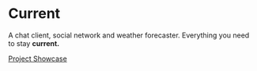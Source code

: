 # Current
A chat client, social network and weather forecaster. Everything you need to stay **current.**

[Project Showcase](https://youtu.be/-drNv2Us5FI)
